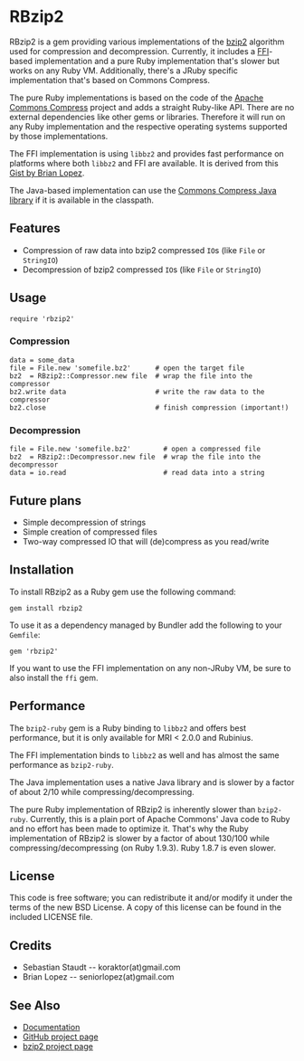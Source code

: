 RBzip2
======

RBzip2 is a gem providing various implementations of the [bzip2][bzip2]
algorithm used for compression and decompression. Currently, it includes a
[FFI][ffi]-based implementation and a pure Ruby implementation that's slower
but works on any Ruby VM. Additionally, there's a JRuby specific implementation
that's based on Commons Compress.

The pure Ruby implementations is based on the code of the
[Apache Commons Compress][commons] project and adds a straight Ruby-like API.
There are no external dependencies like other gems or libraries. Therefore it
will run on any Ruby implementation and the respective operating systems
supported by those implementations.

The FFI implementation is using `libbz2` and provides fast performance on
platforms where both `libbz2` and FFI are available. It is derived from this
[Gist by Brian Lopez][gist].

The Java-based implementation can use the
[Commons Compress Java library][commons] if it is available in the classpath.

## Features

 * Compression of raw data into bzip2 compressed `IO`s (like `File` or
   `StringIO`)
 * Decompression of bzip2 compressed `IO`s (like `File` or `StringIO`)

## Usage

    require 'rbzip2'

### Compression

    data = some_data
    file = File.new 'somefile.bz2'      # open the target file
    bz2  = RBzip2::Compressor.new file  # wrap the file into the compressor
    bz2.write data                      # write the raw data to the compressor
    bz2.close                           # finish compression (important!)

### Decompression

    file = File.new 'somefile.bz2'        # open a compressed file
    bz2  = RBzip2::Decompressor.new file  # wrap the file into the decompressor
    data = io.read                        # read data into a string

## Future plans

 * Simple decompression of strings
 * Simple creation of compressed files
 * Two-way compressed IO that will (de)compress as you read/write

## Installation

To install RBzip2 as a Ruby gem use the following command:

    gem install rbzip2

To use it as a dependency managed by Bundler add the following to your
`Gemfile`:

    gem 'rbzip2'

If you want to use the FFI implementation on any non-JRuby VM, be sure to also
install the `ffi` gem.

## Performance

The `bzip2-ruby` gem is a Ruby binding to `libbz2` and offers best performance,
but it is only available for MRI < 2.0.0 and Rubinius.

The FFI implementation binds to `libbz2` as well and has almost the same
performance as `bzip2-ruby`.

The Java implementation uses a native Java library and is slower by a factor of
about 2/10 while compressing/decompressing.

The pure Ruby implementation of RBzip2 is inherently slower than `bzip2-ruby`.
Currently, this is a plain port of Apache Commons' Java code to Ruby and no
effort has been made to optimize it. That's why the Ruby implementation of
RBzip2 is slower by a factor of about 130/100 while compressing/decompressing
(on Ruby 1.9.3). Ruby 1.8.7 is even slower.

## License

This code is free software; you can redistribute it and/or modify it under the
terms of the new BSD License. A copy of this license can be found in the
included LICENSE file.

## Credits

* Sebastian Staudt -- koraktor(at)gmail.com
* Brian Lopez -- seniorlopez(at)gmail.com

## See Also

* [Documentation](http://rubydoc.info/gems/rbzip2)
* [GitHub project page](https://github.com/koraktor/rbzip2)
* [bzip2 project page][bzip2]

 [bzip2]:   http://bzip.org
 [commons]: http://commons.apache.org/compress
 [ffi]:     https://github.com/ffi/ffi/wiki
 [gist]:    https://gist.github.com/brianmario/5833373
